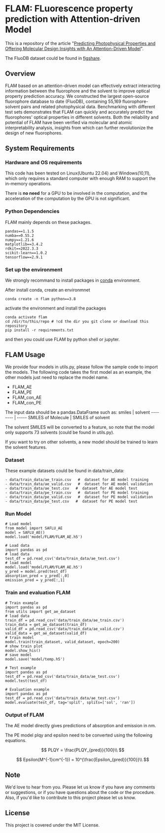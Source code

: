 # FLAM: FLuorescence property prediction with Attention-driven Model

This is a repository of the article "[Predicting Photophysical Properties and Offering Molecular Design Insights with An Attention-Driven Model](#)".

The FluoDB dataset could be found in [figshare](https://figshare.com/s/1a8b8300a9e63f390e6d).

## Overview

FLAM based on an attention-driven model can effectively extract interacting information between the fluorophore and the solvent to improve optical property prediction accuracy. We constructed the largest open-source fluorophore database to date (FluoDB), containing 55,169 fluorophore-solvent pairs and related photophysical data. Benchmarking with different test sets demonstrates that FLAM can quickly and accurately predict the fluorophores' optical properties in different solvents. Both the reliability and potential of FLAM have been verified via molecular and atomic interpretability analysis, insights from which can further revolutionize the design of new fluorophores.

## System Requirements

### Hardware and OS requirements

This code has been tested on Linux(Ubuntu 22.04) and Windows(10,11), which only requires a standard computer with enough RAM to support the in-memory operations.

There is **no need** for a GPU to be involved in the computation, and the acceleration of the computation by the GPU is not significant.

### Python Dependencies
FLAM mainly depends on these packages.
```
pandas==1.1.5
numba==0.55.2
numpy==1.21.6
matplotlib==3.4.2
rdkit==2022.3.3
scikit-learn==1.0.2
tensorflow==2.9.1
```

### Set up the environment

We strongly recommand to install packages in [conda](https://docs.conda.io/projects/miniconda/en/latest/miniconda-install.html) environment.

After install conda, create an environmnet
```
conda create -n flam python==3.8
```
activate the environment and install the packages

```
conda activate flam
cd /dir/to/this/repo # !cd the dir you git clone or download this repository
pip install -r requirements.txt
```

and then you could use FLAM by python shell or jupyter.

## FLAM Usage

We provide four models in utils.py, please follow the sample code to import the models. The following code takes the first model as an example, the other models just need to replace the model name.
- FLAM_AE
- FLAM_PE
- FLAM_con_AE
- FLAM_con_PE

The input data should be a pandas.DataFrame such as:
smiles     | solvent
-------- | -----
SMILES of Molecule  | SMILES of solvent

The solvent SMILES will be converted to a feature, so note that the model only supports 73 solvents (could be found in utils.py).

If you want to try on other solvents, a new model should be trained to learn the solvent features.

### Dataset

These example datasets could be found in data/train_data:
```
- data/train_data/ae_train.csv   #  dataset for AE model training
- data/train_data/ae_valid.csv   #  dataset for AE model validation
- data/train_data/ae_test.csv   #  dataset for AE model test
- data/train_data/pe_train.csv   #  dataset for PE model training
- data/train_data/pe_valid.csv   #  dataset for PE model validation
- data/train_data/pe_test.csv   #  dataset for PE model test
```


### Run Model

```
# Load model
from model import SAFLU_AE
model = SAFLU_AE()
model.load('model/FLAM/FLAM_AE.h5')

# Load data
import pandas as pd
# load data
test_df = pd.read_csv('data/train_data/ae_test.csv')
# load model
model.load('model/FLAM/FLAM_AE.h5')
y_pred = model.pred(test_df)
absorption_pred = y_pred[:,0]
emission_pred = y_pred[:,1]
```


### Train and evaluation FLAM
```
# Train example
import pandas as pd
from utils import get_ae_dataset
# load data
train_df = pd.read_csv('data/train_data/ae_train.csv')
train_data = get_ae_dataset(train_df)
valid_df = pd.read_csv('data/train_data/ae_valid.csv')
valid_data = get_ae_dataset(valid_df)
# train model
model.train(train_dataset, valid_dataset, epoch=200)
# show train plot
model.show_his()
# save model
model.save('model/temp.h5')
```

```
# Test example
import pandas as pd
test_df = pd.read_csv('data/train_data/ae_test.csv')
model.test(test_df)
```

```
# Evaluation example
import pandas as pd
test_df = pd.read_csv('data/train_data/ae_test.csv')
model.evaluate(test_df, tag='split', splits=['sol', 'ran'])
```


### Output of FLAM

The AE model directly gives predictions of absorption and emission in nm.

The PE model plqy and epsilon need to be converted using the following equations.

$$
PLQY = \frac{PLQY_{pred}}{100}\\
$$

$$
Epsilon(M^{-1}cm^{-1}) = 10^{\frac{Epsilon_{pred}}{100}}\\
$$


## Note

We'd love to hear from you. Please let us know if you have any comments or suggestions, or if you have questions about the code or the procedure. Also, if you'd like to contribute to this project please let us know.

## License 
This project is covered under the MIT License.